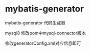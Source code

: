 # mybatis-generator
mybatis-generator 代码生成器

mysql8 修改pom中mysql-connector版本

修改generatorConfig.xml对应信息即可
